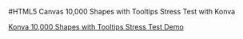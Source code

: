 
#HTML5 Canvas 10,000 Shapes with Tooltips Stress Test with Konva

<a class="jsbin-embed" href="http://jsbin.com/niduwa/1/embed?js,output">Konva 10,000 Shapes with Tooltips Stress Test  Demo</a><script src="http://static.jsbin.com/js/embed.js"></script>